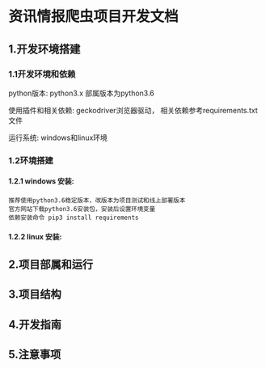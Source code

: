 # 资讯情报爬虫项目开发文档
## 1.开发环境搭建
### 1.1开发环境和依赖
python版本: python3.x 部属版本为python3.6

使用插件和相关依赖: geckodriver浏览器驱动， 相关依赖参考requirements.txt文件

运行系统: windows和linux环境
### 1.2环境搭建
#### 1.2.1 windows 安装:
    推荐使用python3.6稳定版本，改版本为项目测试和线上部署版本
    官方网站下载python3.6安装包，安装后设置环境变量
    依赖安装命令 pip3 install requirements
#### 1.2.2 linux 安装:
    
## 2.项目部属和运行
## 3.项目结构
## 4.开发指南
## 5.注意事项
